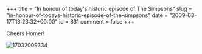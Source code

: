 +++
title = "In honour of today's historic episode of The Simpsons"
slug = "in-honour-of-todays-historic-episode-of-the-simpsons"
date = "2009-03-17T18:23:32+00:00"
id = 831
comment = false
+++

Cheers Homer!

![17032009334](/images/2009/03/CFE2CD16922348EAB039D3F4806F4162-500.jpg)
